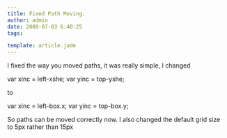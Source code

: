 ```yaml
---
title: Fixed Path Moving.
author: admin
date: 2008-07-03 6:40:25
tags: 

template: article.jade
---
```


I fixed the way you moved paths, it was really simple, I changed 

var xinc = left-xshe;
var yinc = top-yshe;

to 

var xinc = left-box.x;
var yinc = top-box.y;

So paths can be moved correctly now. I also changed the default grid size to 5px rather than 15px
